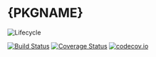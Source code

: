 # {PKGNAME}

![Lifecycle](https://img.shields.io/badge/lifecycle-experimental-orange.svg)
<!-- ![Lifecycle](https://img.shields.io/badge/lifecycle-maturing-blue.svg) -->
<!-- ![Lifecycle](https://img.shields.io/badge/lifecycle-stable-green.svg) -->
<!-- ![Lifecycle](https://img.shields.io/badge/lifecycle-retired-orange.svg) -->
<!-- ![Lifecycle](https://img.shields.io/badge/lifecycle-archived-red.svg) -->
<!-- ![Lifecycle](https://img.shields.io/badge/lifecycle-dormant-blue.svg)  -->
[![Build Status](https://travis-ci.org/{GHUSER}/{PKGNAME}.jl.svg?branch=master)](https://travis-ci.org/{GHUSER}/{PKGNAME}.jl)
[![Coverage Status](https://coveralls.io/repos/{GHUSER}/{PKGNAME}.jl/badge.svg?branch=master&service=github)](https://coveralls.io/github/{GHUSER}/{PKGNAME}.jl?branch=master)
[![codecov.io](http://codecov.io/github/{GHUSER}/{PKGNAME}.jl/coverage.svg?branch=master)](http://codecov.io/github/{GHUSER}/{PKGNAME}.jl?branch=master)

